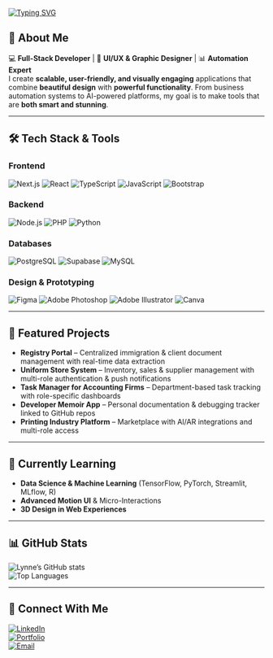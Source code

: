 <!-- Typing SVG Banner -->
[![Typing SVG](https://readme-typing-svg.demolab.com?font=Fira+Code&size=24&duration=3000&pause=1000&color=6EE7B7&center=true&vCenter=true&width=800&lines=Hi+there%2C+I'm+Lynne+%F0%9F%91%8B;Full-Stack+Software+Developer;UI%2FUX+Designer+%26+Creative+Thinker;Automation+%26+Productivity+Enthusiast)](https://git.io/typing-svg)

## 🚀 About Me  
💻 **Full-Stack Developer** | 🎨 **UI/UX & Graphic Designer** | 📊 **Automation Expert**  
I create **scalable, user-friendly, and visually engaging** applications that combine **beautiful design** with **powerful functionality**. From business automation systems to AI-powered platforms, my goal is to make tools that are **both smart and stunning**.

---

## 🛠️ Tech Stack & Tools

### **Frontend**
![Next.js](https://img.shields.io/badge/Next.js-000?style=for-the-badge&logo=nextdotjs&logoColor=white)
![React](https://img.shields.io/badge/React-20232a?style=for-the-badge&logo=react&logoColor=61dafb)
![TypeScript](https://img.shields.io/badge/TypeScript-007ACC?style=for-the-badge&logo=typescript&logoColor=white)
![JavaScript](https://img.shields.io/badge/JavaScript-f7df1e?style=for-the-badge&logo=javascript&logoColor=black)
![Bootstrap](https://img.shields.io/badge/Bootstrap-563d7c?style=for-the-badge&logo=bootstrap&logoColor=white)

### **Backend**
![Node.js](https://img.shields.io/badge/Node.js-43853d?style=for-the-badge&logo=node.js&logoColor=white)
![PHP](https://img.shields.io/badge/PHP-777bb4?style=for-the-badge&logo=php&logoColor=white)
![Python](https://img.shields.io/badge/Python-3776ab?style=for-the-badge&logo=python&logoColor=white)

### **Databases**
![PostgreSQL](https://img.shields.io/badge/PostgreSQL-336791?style=for-the-badge&logo=postgresql&logoColor=white)
![Supabase](https://img.shields.io/badge/Supabase-3ECF8E?style=for-the-badge&logo=supabase&logoColor=white)
![MySQL](https://img.shields.io/badge/MySQL-005f87?style=for-the-badge&logo=mysql&logoColor=white)

### **Design & Prototyping**
![Figma](https://img.shields.io/badge/Figma-f24e1e?style=for-the-badge&logo=figma&logoColor=white)
![Adobe Photoshop](https://img.shields.io/badge/Photoshop-31a8ff?style=for-the-badge&logo=adobephotoshop&logoColor=white)
![Adobe Illustrator](https://img.shields.io/badge/Illustrator-ff9a00?style=for-the-badge&logo=adobeillustrator&logoColor=white)
![Canva](https://img.shields.io/badge/Canva-00c4cc?style=for-the-badge&logo=canva&logoColor=white)

---

## 📌 Featured Projects
- **Registry Portal** – Centralized immigration & client document management with real-time data extraction  
- **Uniform Store System** – Inventory, sales & supplier management with multi-role authentication & push notifications  
- **Task Manager for Accounting Firms** – Department-based task tracking with role-specific dashboards  
- **Developer Memoir App** – Personal documentation & debugging tracker linked to GitHub repos  
- **Printing Industry Platform** – Marketplace with AI/AR integrations and multi-role access  

---

## 🌱 Currently Learning
- **Data Science & Machine Learning** (TensorFlow, PyTorch, Streamlit, MLflow, R)  
- **Advanced Motion UI** & Micro-Interactions  
- **3D Design in Web Experiences**  

---

## 📊 GitHub Stats
![Lynne’s GitHub stats](https://github-readme-stats.vercel.app/api?username=therapist18E&show_icons=true&theme=tokyonight)  
![Top Languages](https://github-readme-stats.vercel.app/api/top-langs/?username=therapist18&layout=compact&theme=tokyonight)

---

## 💬 Connect With Me
[![LinkedIn](https://img.shields.io/badge/LinkedIn-0077b5?style=for-the-badge&logo=linkedin&logoColor=white)](https://www.linkedin.com/in/lynne-syombua-694836282/)  
[![Portfolio](https://img.shields.io/badge/Portfolio-ff4088?style=for-the-badge&logo=vercel&logoColor=white)](https://portfolio-two-sandy-91.vercel.app/)  
[![Email](https://img.shields.io/badge/Email-d14836?style=for-the-badge&logo=gmail&logoColor=white)](mailto:lynnesyombua@gmail.com)
